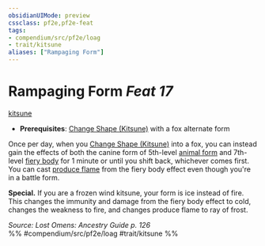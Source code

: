 ```yaml
---
obsidianUIMode: preview
cssclass: pf2e,pf2e-feat
tags:
- compendium/src/pf2e/loag
- trait/kitsune
aliases: ["Rampaging Form"]
---
```

# Rampaging Form  *Feat 17*  
[kitsune](rules/traits/kitsune-loag.md)  

- **Prerequisites**: [Change Shape (Kitsune)](rules/actions/change-shape-kitsune-loag.md) with a fox alternate form

Once per day, when you [Change Shape (Kitsune)](rules/actions/change-shape-kitsune-loag.md) into a fox, you can instead gain the effects of both the canine form of 5th-level [animal form](compendium/spells/animal-form.md) and 7th-level [fiery body](compendium/spells/fiery-body.md) for 1 minute or until you shift back, whichever comes first. You can cast [produce flame](compendium/spells/produce-flame.md) from the fiery body effect even though you're in a battle form.

**Special.** If you are a frozen wind kitsune, your form is ice instead of fire. This changes the immunity and damage from the fiery body effect to cold, changes the weakness to fire, and changes produce flame to ray of frost.

*Source: Lost Omens: Ancestry Guide p. 126*  
%% #compendium/src/pf2e/loag #trait/kitsune %%